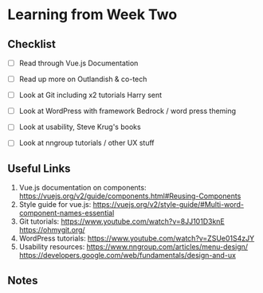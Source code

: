 <h1>Learning from Week Two</h1> 

<h2>Checklist</h2>

- [ ] Read through Vue.js Documentation
- [ ] Read up more on Outlandish & co-tech
- [ ] Look at Git including x2 tutorials Harry sent
- [ ] Look at WordPress with framework Bedrock / word press theming 
- [ ] Look at usability, Steve Krug's books 
- [ ] Look at nngroup tutorials / other UX stuff


<h2>Useful Links</h2>

1. Vue.js documentation on components: https://vuejs.org/v2/guide/components.html#Reusing-Components
2. Style guide for vue.js: https://vuejs.org/v2/style-guide/#Multi-word-component-names-essential
3. Git tutorials:  https://www.youtube.com/watch?v=8JJ101D3knE https://ohmygit.org/ 
4. WordPress tutorials:  https://www.youtube.com/watch?v=ZSUe01S4zJY 
5. Usability resources: https://www.nngroup.com/articles/menu-design/  https://developers.google.com/web/fundamentals/design-and-ux

<h2>Notes</h2>

